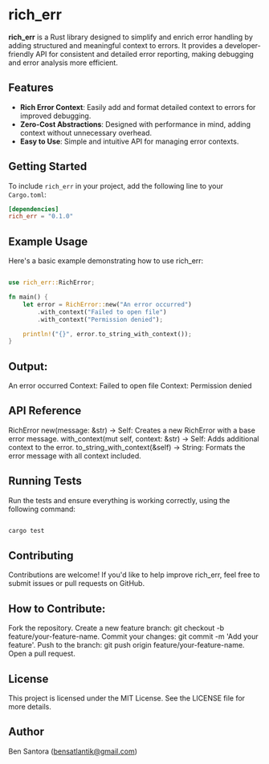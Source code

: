 # rich_err

**rich_err** is a Rust library designed to simplify and enrich error handling by adding structured and meaningful context to errors. It provides a developer-friendly API for consistent and detailed error reporting, making debugging and error analysis more efficient.

## Features
- **Rich Error Context**: Easily add and format detailed context to errors for improved debugging.
- **Zero-Cost Abstractions**: Designed with performance in mind, adding context without unnecessary overhead.
- **Easy to Use**: Simple and intuitive API for managing error contexts.

## Getting Started
To include `rich_err` in your project, add the following line to your `Cargo.toml`:

```toml
[dependencies]
rich_err = "0.1.0"
```
## Example Usage
Here's a basic example demonstrating how to use rich_err:

```rust

use rich_err::RichError;

fn main() {
    let error = RichError::new("An error occurred")
        .with_context("Failed to open file")
        .with_context("Permission denied");

    println!("{}", error.to_string_with_context());
}
```
## Output:
An error occurred Context: Failed to open file Context: Permission denied

## API Reference
RichError
new(message: &str) -> Self: Creates a new RichError with a base error message.
with_context(mut self, context: &str) -> Self: Adds additional context to the error.
to_string_with_context(&self) -> String: Formats the error message with all context included.

## Running Tests
Run the tests and ensure everything is working correctly, using the following command:

```bash

cargo test
```

## Contributing
Contributions are welcome! If you'd like to help improve rich_err, feel free to submit issues or pull requests on GitHub.

## How to Contribute:
Fork the repository.
Create a new feature branch: git checkout -b feature/your-feature-name.
Commit your changes: git commit -m 'Add your feature'.
Push to the branch: git push origin feature/your-feature-name.
Open a pull request.

## License
This project is licensed under the MIT License. See the LICENSE file for more details.

## Author
Ben Santora (<bensatlantik@gmail.com>)

